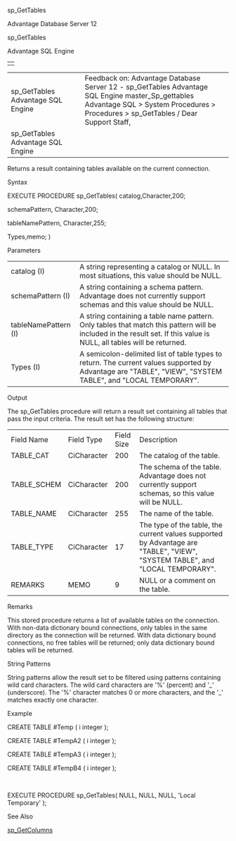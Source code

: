 sp\_GetTables




Advantage Database Server 12  

sp\_GetTables

Advantage SQL Engine

|  |
| --- |
|  |

|  |  |  |  |  |
| --- | --- | --- | --- | --- |
| sp\_GetTables  Advantage SQL Engine |  |  | Feedback on: Advantage Database Server 12 - sp\_GetTables Advantage SQL Engine master\_Sp\_gettables Advantage SQL > System Procedures > Procedures > sp\_GetTables / Dear Support Staff, |  |
| sp\_GetTables  Advantage SQL Engine |  |  |  |  |

Returns a result containing tables available on the current connection.

Syntax

EXECUTE PROCEDURE sp\_GetTables( catalog,Character,200;

schemaPattern, Character,200;

tableNamePattern, Character,255;

Types,memo; )

Parameters

|  |  |
| --- | --- |
| catalog (I) | A string representing a catalog or NULL. In most situations, this value should be NULL. |
| schemaPattern (I) | A string containing a schema pattern. Advantage does not currently support schemas and this value should be NULL. |
| tableNamePattern (I) | A string containing a table name pattern. Only tables that match this pattern will be included in the result set. If this value is NULL, all tables will be returned. |
| Types (I) | A semicolon-delimited list of table types to return. The current values supported by Advantage are "TABLE", "VIEW", "SYSTEM TABLE", and "LOCAL TEMPORARY". |

Output

The sp\_GetTables procedure will return a result set containing all tables that pass the input criteria. The result set has the following structure:

|  |  |  |  |
| --- | --- | --- | --- |
| Field Name | Field Type | Field Size | Description |
| TABLE\_CAT | CiCharacter | 200 | The catalog of the table. |
| TABLE\_SCHEM | CiCharacter | 200 | The schema of the table. Advantage does not currently support schemas, so this value will be NULL. |
| TABLE\_NAME | CiCharacter | 255 | The name of the table. |
| TABLE\_TYPE | CiCharacter | 17 | The type of the table, the current values supported by Advantage are "TABLE", "VIEW", "SYSTEM TABLE", and "LOCAL TEMPORARY". |
| REMARKS | MEMO | 9 | NULL or a comment on the table. |

Remarks

This stored procedure returns a list of available tables on the connection. With non-data dictionary bound connections, only tables in the same directory as the connection will be returned. With data dictionary bound connections, no free tables will be returned; only data dictionary bound tables will be returned.

String Patterns

String patterns allow the result set to be filtered using patterns containing wild card characters. The wild card characters are '%' (percent) and '\_' (underscore). The '%' character matches 0 or more characters, and the '\_' matches exactly one character.

Example

CREATE TABLE #Temp ( i integer );

CREATE TABLE #TempA2 ( i integer );

CREATE TABLE #TempA3 ( i integer );

CREATE TABLE #TempB4 ( i integer );

 

EXECUTE PROCEDURE sp\_GetTables( NULL, NULL, NULL, 'Local Temporary' );

See Also

[sp\_GetColumns](master_sp_getcolumns.htm)